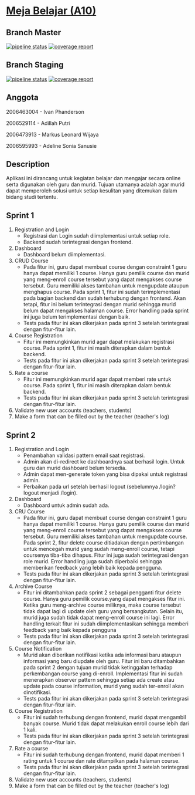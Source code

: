 # [Meja Belajar (A10)](https://mejabelajar.herokuapp.com/)

## Branch Master
[![pipeline status](https://gitlab.cs.ui.ac.id/AdvProg/reguler-2022/student/kelas-a/2006463004-Ivan-Phanderson/meja-belajar/meja-belajar/badges/master/pipeline.svg)](https://gitlab.cs.ui.ac.id/AdvProg/reguler-2022/student/kelas-a/2006463004-Ivan-Phanderson/meja-belajar/meja-belajar/-/commits/master)
[![coverage report](https://gitlab.cs.ui.ac.id/AdvProg/reguler-2022/student/kelas-a/2006463004-Ivan-Phanderson/meja-belajar/meja-belajar/badges/master/coverage.svg)](https://gitlab.cs.ui.ac.id/AdvProg/reguler-2022/student/kelas-a/2006463004-Ivan-Phanderson/meja-belajar/meja-belajar/-/commits/master)

## Branch Staging
[![pipeline status](https://gitlab.cs.ui.ac.id/AdvProg/reguler-2022/student/kelas-a/2006463004-Ivan-Phanderson/meja-belajar/meja-belajar/badges/staging/pipeline.svg)](https://gitlab.cs.ui.ac.id/AdvProg/reguler-2022/student/kelas-a/2006463004-Ivan-Phanderson/meja-belajar/meja-belajar/-/commits/staging)
[![coverage report](https://gitlab.cs.ui.ac.id/AdvProg/reguler-2022/student/kelas-a/2006463004-Ivan-Phanderson/meja-belajar/meja-belajar/badges/staging/coverage.svg)](https://gitlab.cs.ui.ac.id/AdvProg/reguler-2022/student/kelas-a/2006463004-Ivan-Phanderson/meja-belajar/meja-belajar/-/commits/staging)

## Anggota
2006463004 - Ivan Phanderson

2006529114 - Adillah Putri

2006473913 - Markus Leonard Wijaya

2006595993 - Adeline Sonia Sanusie


## Description
Aplikasi ini dirancang untuk kegiatan belajar dan mengajar secara online serta digunakan oleh guru dan murid. Tujuan utamanya adalah agar murid dapat memperoleh solusi untuk setiap kesulitan yang ditemukan dalam bidang studi tertentu.

## Sprint 1
1. Registration and Login
   - Registrasi dan Login sudah diimplementasi untuk setiap role.
   - Backend sudah terintegrasi dengan frontend.
2. Dashboard
   - Dashboard belum diimplementasi.
3. CRUD Course
   - Pada fitur ini, guru dapat membuat course dengan constraint 1 guru hanya dapat memiliki 1 course. Hanya guru pemilik course dan murid yang meng-enroll course tersebut yang dapat mengakses course tersebut. Guru memiliki akses tambahan untuk mengupdate ataupun menghapus course. Pada sprint 1, fitur ini sudah terimplementasi pada bagian backend dan sudah terhubung dengan frontend. Akan tetapi, fitur ini belum terintegrasi dengan murid sehingga murid belum dapat mengakses halaman course. Error handling pada sprint ini juga belum terimplementasi dengan baik.
   - Tests pada fitur ini akan dikerjakan pada sprint 3 setelah terintegrasi dengan fitur-fitur lain.
4. Course Registration
   - Fitur ini memungkinkan murid agar dapat melakukan registrasi course. Pada sprint 1, fitur ini masih diterapkan dalam bentuk backend.
   - Tests pada fitur ini akan dikerjakan pada sprint 3 setelah terintegrasi dengan fitur-fitur lain.
5. Rate a course
   - Fitur ini memungkinkan murid agar dapat memberi rate untuk course. Pada sprint 1, fitur ini masih diterapkan dalam bentuk backend.
   - Tests pada fitur ini akan dikerjakan pada sprint 3 setelah terintegrasi dengan fitur-fitur lain.
6. Validate new user accounts (teachers, students)
7. Make a form that can be filled out by the teacher (teacher's log)

## Sprint 2
1. Registration and Login
   - Penambahan validasi pattern email saat registrasi.
   - Admin akan di-redirect ke dashboardnya saat berhasil login. Untuk guru dan murid dashboard belum tersedia.
   - Admin dapat men-generate token yang bisa dipakai untuk registrasi admin.
   - Perbaikan pada url setelah berhasil logout (sebelumnya /login?logout menjadi /login).
2. Dashboard
   -  Dashboard untuk admin sudah ada.
3. CRU Course
   - Pada fitur ini, guru dapat membuat course dengan constraint 1 guru hanya dapat memiliki 1 course. Hanya guru pemilik course dan murid yang meng-enroll course tersebut yang dapat mengakses course tersebut. Guru memiliki akses tambahan untuk mengupdate course. Pada sprint 2, fitur delete course ditiadakan dengan pertimbangan untuk mencegah murid yang sudah meng-enroll course, tetapi coursenya tiba-tiba dihapus. Fitur ini juga sudah terintegrasi dengan role murid. Error handling juga sudah diperbaiki sehingga memberikan feedback yang lebih baik kepada pengguna.
   - Tests pada fitur ini akan dikerjakan pada sprint 3 setelah terintegrasi dengan fitur-fitur lain.
4. Archive Course
   - Fitur ini ditambahkan pada sprint 2 sebagai pengganti fitur delete course. Hanya guru pemilik course.yang dapat mengakses fitur ini. Ketika guru meng-archive course miliknya, maka course tersebut tidak dapat lagi di update oleh guru yang bersangkutan. Selain itu, murid juga sudah tidak dapat meng-enroll course ini lagi. Error handling terkait fitur ini sudah diimplementasikan sehingga memberi feedback yang baik kepada pengguna
   - Tests pada fitur ini akan dikerjakan pada sprint 3 setelah terintegrasi dengan fitur-fitur lain.
5. Course Notification
   - Murid akan diberikan notifikasi ketika ada informasi baru ataupun informasi yang baru diupdate oleh guru. Fitur ini baru ditambahkan pada sprint 2 dengan tujuan murid tidak ketinggalan terhadap perkembangan course yang di-enroll. Implementasi fitur ini sudah menerapkan observer pattern sehingga setiap ada create atau update pada course information, murid yang sudah ter-enroll akan dinotifikasi.
   - Tests pada fitur ini akan dikerjakan pada sprint 3 setelah terintegrasi dengan fitur-fitur lain.
6. Course Registration
   - Fitur ini sudah terhubung dengan frontend, murid dapat mengambil banyak course. Murid tidak dapat melakukan enroll course lebih dari 1 kali.
   - Tests pada fitur ini akan dikerjakan pada sprint 3 setelah terintegrasi dengan fitur-fitur lain.
7. Rate a course
   - Fitur ini sudah terhubung dengan frontend, murid dapat memberi 1 rating untuk 1 course dan rate ditampilkan pada halaman course.
   - Tests pada fitur ini akan dikerjakan pada sprint 3 setelah terintegrasi dengan fitur-fitur lain.
8. Validate new user accounts (teachers, students)
9. Make a form that can be filled out by the teacher (teacher's log)
